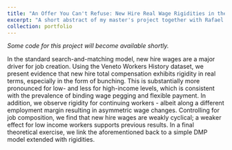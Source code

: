 ```yaml
---
title: "An Offer You Can't Refuse: New Hire Real Wage Rigidities in the Northern Italian Labour Market"
excerpt: "A short abstract of my master's project together with Rafael Cappabianca, Abel Hofflin, Nicolas Marti, Anna Ruffert.<br/><img src='/files/DMP_shock.png' width='40%'>"
collection: portfolio
---
```

*Some code for this project will become available shortly.*

In the standard search-and-matching model, new hire wages are a major driver for job creation. Using the Veneto Workers History dataset, we present evidence that new hire total compensation exhibits rigidity in real terms, especially in the form of bunching. 
This is substantially more pronounced for low- and less for high-income levels, which is consistent with the prevalence of binding wage pegging and flexible payment. 
In addition, we observe rigidity for continuing workers - albeit along a different employment margin resulting in asymmetric wage changes. 
Controlling for job composition, we find that new hire wages are weakly cyclical; a weaker effect for low income workers supports previous results.
In a final theoretical exercise, we link the aforementioned back to a simple DMP model extended with rigidities.
